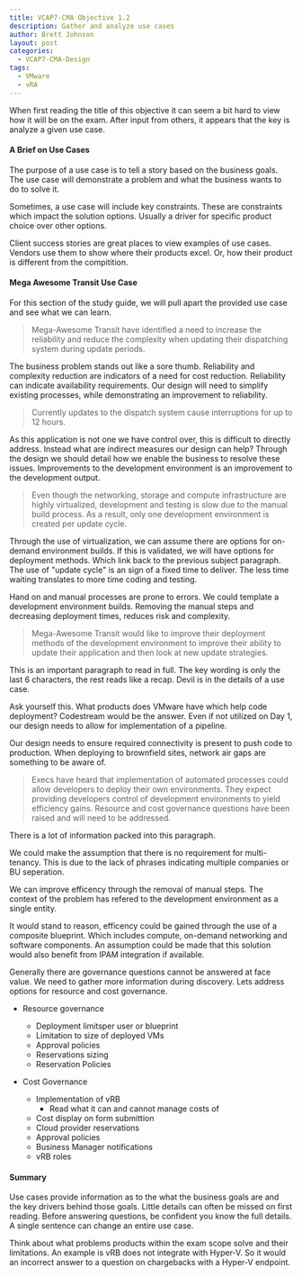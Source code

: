 ```yaml
---
title: VCAP7-CMA Objective 1.2
description: Gather and analyze use cases
author: Brett Johnson
layout: post
categories:
  - VCAP7-CMA-Design
tags: 
  - VMware
  - vRA
---
```



When first reading the title of this objective it can seem a bit hard to view how it will be on the exam. After input from others, it appears that the key is analyze a given use case.

#### A Brief on Use Cases

The purpose of a use case is to tell a story based on the business goals. The use case will demonstrate a problem and what the business wants to do to solve it.

Sometimes, a use case will include key constraints. These are constraints which impact the solution options. Usually a driver for specific product choice over other options.

Client success stories are great places to view examples of use cases. Vendors use them to show where their products excel. Or, how their product is different from the compitition.

#### Mega Awesome Transit Use Case

For this section of the study guide, we will pull apart the provided use case and see what we can learn.

> Mega-Awesome Transit have identified a need to increase the reliability and reduce the complexity when updating their dispatching system during update periods.

The business problem stands out like a sore thumb. Reliability and complexity reduction are indicators of a need for cost reduction. Reliability can indicate availability requirements. Our design will need to simplify existing processes, while demonstrating an improvement to reliability.

> Currently updates to the dispatch system cause interruptions for up to 12 hours.

As this application is not one we have control over, this is difficult to directly address. Instead what are indirect measures our design can help? Through the design we should detail how we enable the business to resolve these issues. Improvements to the development environment is an improvement to the development output.

> Even though the networking, storage and compute infrastructure are highly virtualized, development and testing is slow due to the manual build process. As a result, only one development environment is created per update cycle.

Through the use of virtualization, we can assume there are options for on-demand environment builds. If this is validated, we will have options for deployment methods. Which link back to the previous subject paragraph. The use of "update cycle" is an sign of a fixed time to deliver. The less time waiting translates to more time coding and testing.

Hand on and manual processes are prone to errors. We could template a development environment builds. Removing the manual steps and decreasing deployment times, reduces risk and complexity.

> Mega-Awesome Transit would like to improve their deployment methods of the development environment to improve their ability to update their application and then look at new update strategies.

This is an important paragraph to read in full. The key wording is only the last 6 characters, the rest reads like a recap. Devil is in the details of a use case.

Ask yourself this. What products does VMware have which help code deployment? Codestream would be the answer. Even if not utilized on Day 1, our design needs to allow for implementation of a pipeline.

Our design needs to ensure required connectivity is present to push code to production. When deploying to brownfield sites, network air gaps are something to be aware of.


> Execs have heard that implementation of automated processes could allow developers to deploy their own environments. They expect providing developers control of development environments to yield efficiency gains. Resource and cost governance questions have been raised and will need to be addressed.

There is a lot of information packed into this paragraph.

We could make the assumption that there is no requirement for multi-tenancy. This is due to the lack of phrases indicating multiple companies or BU seperation.

We can improve efficency through the removal of manual steps. The context of the problem has refered to the development environment as a single entity.

It would stand to reason, efficency could be gained through the use of a composite blueprint. Which includes compute, on-demand networking and software components. An assumption could be made that this solution would also benefit from IPAM integration if available.

Generally there are governance questions cannot be answered at face value. We need to gather more information during discovery. Lets address options for resource and cost governance.

- Resource governance
    - Deployment limitsper user or blueprint
    - Limitation to size of deployed VMs
    - Approval policies
    - Reservations sizing
    - Reservation Policies


- Cost Governance 
    - Implementation of vRB 
        - Read what it can and cannot manage costs of
    - Cost display on form submittion
    - Cloud provider reservations
    - Approval policies
    - Business Manager notifications
    - vRB roles

#### Summary

Use cases provide information as to the what the business goals are and the key drivers behind those goals. Little details can often be missed on first reading. Before answering questions, be confident you know the full details. A single sentence can change an entire use case.

Think about what problems products within the exam scope solve and their limitations. An example is vRB does not integrate with Hyper-V. So it would an incorrect answer to a question on chargebacks with a Hyper-V endpoint.